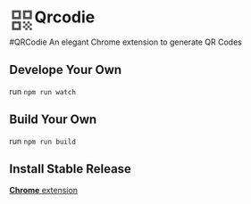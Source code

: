 # <img src="public/icons/icon-48.png" width="45" align="left"> Qrcodie

#QRCodie
An elegant Chrome extension to generate QR Codes

## Develope Your Own

run `npm run watch`

## Build Your Own

run `npm run build`

## Install Stable Release

[**Chrome** extension]() <!-- TODO: Add chrome extension link inside parenthesis -->